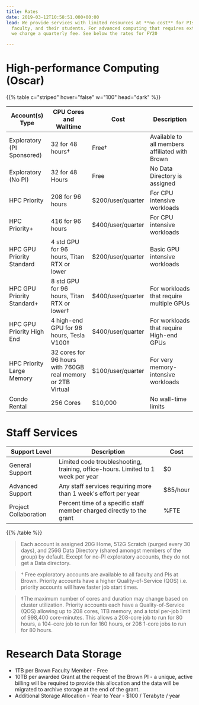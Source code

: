 ```yaml
---
title: Rates
date: 2019-03-12T10:58:51.000+00:00
lead: We provide services with limited resources at **no cost** for PIs,
  faculty, and their students. For advanced computing that requires extra resources,
  we charge a quarterly fee. See below the rates for FY20

---
```

# High-performance Computing (Oscar)

{{% table c="striped" hover="false" w="100" head="dark" %}}

| Account(s) Type | CPU Cores and Walltime | Cost | Description |
| --- | --- | --- | --- |
| Exploratory (PI Sponsored) | 32 for 48 hours† | Free† | Available to all members affiliated with Brown |
| Exploratory (No PI) | 32 for 48 Hours | Free | No Data Directory is assigned |
| HPC Priority |208 for 96 hours | $200/user/quarter | For CPU intensive workloads |
| HPC Priority+ | 416 for 96 hours | $400/user/quarter | For CPU intensive workloads |
| HPC GPU Priority Standard | 4 std GPU for 96 hours, Titan RTX or lower | $200/user/quarter | Basic GPU intensive workloads |
| HPC GPU Priority Standard+ | 8 std GPU for 96 hours, Titan RTX or lower‡ | $400/user/quarter | For workloads that require multiple GPUs
| HPC GPU Priority High End | 4 high-end GPU for 96 hours, Tesla V100‡ | $400/user/quarter | For workloads that require High-end GPUs
| HPC Priority Large Memory | 32 cores for 96 hours with 760GB real memory or 2TB Virtual | $100/user/quarter | For very memory-intensive workloads
| Condo Rental | 256 Cores | $10,000 | No wall-time limits |

# Staff Services
| Support Level | Description | Cost |
| --- | --- | --- |
| General Support | Limited code troubleshooting, training, office-hours. Limited to 1 week per year | $0
| Advanced Support | Any staff services requiring more than 1 week's effort per year | $85/hour |
| Project Collaboration | Percent time of a specific staff member charged directly to the grant | %FTE |

{{% /table %}}

> Each account is assigned 20G Home, 512G Scratch (purged every 30 days), and 256G Data Directory (shared amongst members of the group) by default. Except for no-PI exploratory accounts, they do not get a Data directory.

> † Free exploratory accounts are available to all faculty and PIs at Brown. Priority accounts have a higher Quality-of-Service (QOS) i.e. priority accounts will have faster job start times.

> ‡The maximum number of cores and duration may change based on cluster utilization. Priority accounts each have a Quality-of-Service (QOS) allowing up to 208 cores, 1TB memory, and a total per-job limit of 998,400 core-minutes. This allows a 208-core job to run for 80 hours, a 104-core job to run for 160 hours, or 208 1-core jobs to run for 80 hours.

# Research Data Storage

* 1TB per Brown Faculty Member - Free
* 10TB per awarded Grant at the request of the Brown PI - a unique, active billing will be required to provide this allocation and the data will be migrated to archive storage at the end of the grant.
* Additional Storage Allocation - Year to Year - $100 / Terabyte / year
